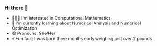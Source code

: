 ### Hi there 👋

- 👩🏽‍💻 I'm interested in Computational Mathematics
- 🌱 I’m currently learning about Numerical Analysis and Numerical Optimization
- 😄 Pronouns: She/Her
- ⚡ Fun fact: I was born three months early weighing just over 2 pounds
